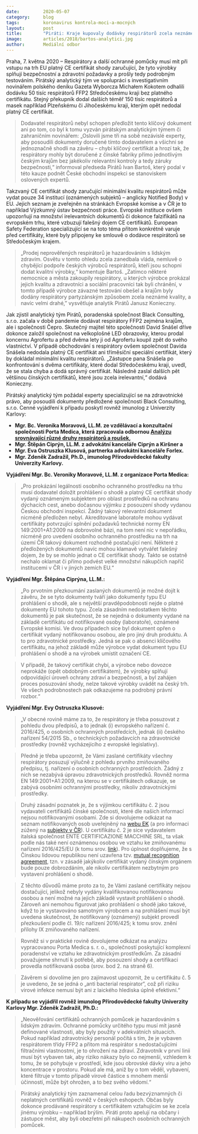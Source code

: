```yaml
---
date:         2020-05-07
category:     blog
tags:         koronavirus kontrola-moci-a-mocných
layout:       post
title:        "Piráti: Kraje kupovaly dodávky respirátorů zcela neznámé kvality bez platného certifikátu"
image:        articles/2018/bartos-analytici.jpg
author:       Mediální odbor
---  
```


 

Praha, 7. května 2020 – Respirátory a další ochranné pomůcky musí mít při vstupu na trh EU platný CE certifikát shody zaručující, že tyto výrobky splňují bezpečnostní a zdravotní požadavky a prošly tedy podrobným testováním. Pirátský analytický tým ve spolupráci s investigativním novinářem polského deníku Gazeta Wyborcza Michałem Kokotem odhalili dodávku 50 tisíc respirátorů FFP2 Středočeskému kraji bez platného certifikátu. Stejný překupník dodal dalších téměř 150 tisíc respirátorů a masek například Plzeňskému či Jihočeskému kraji, kterým opět nedodal platný CE certifikát. 

> Dodavatel respirátorů nebyl schopen předložit tento klíčový dokument ani po tom, co byl k tomu vyzván pirátským analytickým týmem či zahraničním novinářem: „Oslovili jsme tři na sobě nezávislé experty, aby posoudili dokumenty doručené tímto dodavatelem a všichni se jednoznačně shodli na závěru – chybí klíčový certifikát a hrozí tak, že respirátory mohly být doručené z čínské fabriky přímo jednotlivým českým krajům bez jakékoliv relevantní kontroly a tedy záruky bezpečnosti,“ informoval předseda Pirátů Ivan Bartoš, který podal v této kauze podnět České obchodní inspekci se stanoviskem oslovených expertů.

Takzvaný CE certifikát shody zaručující minimální kvalitu respirátorů může vydat pouze 34 institucí (oznámených subjektů – anglicky Notified Body) v EU. Jejich seznam je zveřejněn na stránkách Evropské komise a v ČR je to například Výzkumný ústav bezpečnosti práce. Evropské instituce ovšem upozorňují na množství irelevantních dokumentů či dokonce falzifikátů na evropském trhu, které vzbuzují falešný dojem CE certifikátů. European Safety Federation specializující se na toto téma přitom konkrétně varuje před certifikáty, které byly připojeny ke smlouvě o dodávce respirátorů se Středočeským krajem.

> „Prodej neprověřených respirátorů je hazardováním s lidským zdravím. Osvětu v tomto ohledu zcela zanedbala vláda, nemluvě o chybějící podpoře českých výrobců respirátorů, kteří jsou schopni dodat kvalitní výrobky,“ komentuje Bartoš. „Zatímco některé nemocnice a města zakoupily respirátory, u kterých výrobce prokázal jejich kvalitu a zdravotníci a sociální pracovníci tak byli chránění, v tomto případě výrobce závazné testování obešel a krajům byly dodány respirátory partyzánským způsobem zcela neznámé kvality, a navíc velmi drahé,” vysvětluje analytik Pirátů Janusz Konieczny.

Jak zjistil analytický tým Pirátů, poradenská společnost Black Consulting, s.r.o. začala v době pandemie dodávat respirátory FFP2 zejména krajům, ale i společnosti Čepro. Skutečný majitel této společnosti David Snášel dříve dokonce založil společnost na velkoplošné LED obrazovky, kterou prodal koncernu Agrofertu a před dvěma lety ji od Agrofertu koupil zpět do svého vlastnictví. V případě obchodování s respirátory ovšem společnost Davida Snášela nedodala platný CE certifikát ani tříměsíční speciální certifikát, který by dokládal minimální kvalitu respirátorů. „Zástupce pana Snášela po konfrontování s dvěma certifikáty, které dodal Středočeskému kraji, uvedl, že se stala chyba a dodá správný certifikát. Následně zaslal dalších pět většinou čínských certifikátů, které jsou zcela irelevantní,“ dodává Konieczny.

Pirátský analytický tým požádal experty specializující se na zdravotnické právo, aby posoudili dokumenty předložené společnosti Black Consulting, s.r.o. Cenné vyjádření k případu poskytl rovněž imunolog z Univerzity Karlovy:

 

* **Mgr. Bc. Veronika Moravová, LL.M. ze vzdělávací a konzultační společnosti Porta Medica, která zpracovala odbornou [Analýzu srovnávající různé druhy respirátorů a roušek](https://www.portamedica.cz/post/srovn%C3%A1vac%C3%AD-anal%C3%BDza-parametr%C5%AF-respir%C3%A1tor%C5%AF-a-rou%C5%A1ek),**
* **Mgr. Štěpán Ciprýn, LL.M. z advokátní kanceláře Ciprýn a Kiršner a**
* **Mgr. Eva Ostruszka Klusová, partnerka advokátní kanceláře Forlex.**
* **Mgr. Zdeněk Zadražil, Ph.D., imunolog Přírodovědecké fakulty Univerzity Karlovy.**
 

**Vyjádření Mgr. Bc. Veroniky Moravové, LL.M. z organizace Porta Medica:**

> „Pro prokázání legálnosti osobního ochranného prostředku na trhu musí dodavatel doložit prohlášení o shodě a platný CE certifikát shody vydaný oznámeným subjektem pro oblast prostředků na ochranu dýchacích cest, anebo dočasnou výjimku z posouzení shody vydanou Českou obchodní inspekcí. Žádný takový relevantní dokument nicméně předložen nebyl. Akreditované laboratoře mohou vydávat certifikáty potvrzující splnění požadavků technické normy EN 149:2001+A1:2009 na dobrovolné bázi, na tom není nic v nepořádku, nicméně pro uvedení osobního ochranného prostředku na trh na území ČR takový dokument rozhodně postačující není. Některé z předložených dokumentů navíc mohou klamavě vytvářet falešný dojem, že by se mohlo jednat o CE certifikát shody. Takto se ostatně nechalo oklamat či přímo podvést velké množství nákupčích napříč institucemi v ČR i v jiných zemích EU.“  

**Vyjádření Mgr. Štěpána Ciprýna, LL.M.:** 

> „Po prvotním přezkoumání zaslaných dokumentů je možné dojít k závěru, že se tyto dokumenty tváří jako dokumenty typu EU prohlášení o shodě, ale s největší pravděpodobností nejde o platné dokumenty EU tohoto typu. Zcela zásadním nedostatkem těchto dokumentů je pak skutečnost, že se nejedná o dokumenty vydané na základě certifikátu od notifikované osoby (laboratoře), oznámené Evropské komisi. Ve dvou případech sice byl dokument opřen o certifikát vydaný notifikovanou osobou, ale pro jiný druh produktu. A to pro zdravotnické prostředky. Jedná se pak o absenci klíčového certifikátu, na jehož základě může výrobce vydat dokument typu EU prohlášení o shodě a na výrobek umístit označení CE.

> V případě, že takový certifikát chybí, a výrobce nebo dovozce neprokáže (opět obdobným certifikátem), že výrobky splňují odpovídající úroveň ochrany zdraví a bezpečnosti, a byl zahájen proces posuzování shody, nelze takové výrobky uvádět na český trh. Ve všech podrobnostech pak odkazujeme na podrobný právní rozbor.“

**Vyjádření Mgr. Evy Ostruszka Klusové:** 

> „V obecné rovině máme za to, že respirátory je třeba posuzovat z pohledu dvou předpisů, a to jednak (i) evropského nařízení č. 2016/425, o osobních ochranných prostředcích, jednak (ii) českého nařízení 54/2015 Sb., o technických požadavcích na zdravotnické prostředky (rovněž vycházejícího z evropské legislativy).

> Předně je třeba upozornit, že Vámi zaslané certifikáty všechny respirátory posuzují výlučně z pohledu prvního zmiňovaného předpisu, tj. nařízení o osobních ochranných prostředcích. Žádný z nich se nezabývá úpravou zdravotnických prostředků. Rovněž norma EN 149:2001+A1:2009, na kterou se v certifikátech odkazuje, se zabývá osobními ochrannými prostředky, nikoliv zdravotnickými prostředky.

> Druhý zásadní poznatek je, že s výjimkou certifikátu č. 2 jsou vydavateli certifikátů čínské společnosti, které dle našich informací nejsou notifikovanými osobami. Zde si dovolujeme odkázat na seznam notifikovaných osob uveřejněný na [webu EK](https://ec.europa.eu/growth/tools-databases/nando/index.cfm?fuseaction=directive.notifiedbody&dir_id=155501) (a pro informaci zúžený na [subjekty v ČR](https://ec.europa.eu/growth/tools-databases/nando/index.cfm?fuseaction=directive.notifiedbody&dir_id=155501)). U certifikátu č. 2 je sice vydavatelem italská společnost ENTE CERTIFICAZIONE MACCHINE SRL, ta však podle nás také není oznámenou osobou ve vztahu ke zmiňovanému nařízení 2016/425/EU (k tomu srov. [link](https://ec.europa.eu/growth/tools-databases/nando/index.cfm?fuseaction=notifiedbody.notifiedbody&refe_cd=EPOS_50158)). Pro úplnost doplňujeme, že s Čínskou lidovou republikou není uzavřena tzv. [mutual recognition agreement](https://ec.europa.eu/growth/single-market/goods/international-aspects/mutual-recognition-agreements/), tzn. v zásadě jakýkoliv certifikát vydaný čínským orgánem bude pouze dobrozdáním, ale nikoliv certifikátem nezbytným pro vystavení prohlášení o shodě.

> Z těchto důvodů máme proto za to, že Vámi zaslané certifikáty nejsou dostačující, jelikož nebyly vydány kvalifikovanou notifikovanou osobou a není možné na jejich základě vystavit prohlášení o shodě. Zároveň ani nemohou figurovat jako prohlášení o shodě jako takové, když to je vystavováno samotným výrobcem a na prohlášení musí být uvedena skutečnost, že notifikovaný (oznámený) subjekt provedl přezkoušení podle čl. 19/c nařízení 2016/425; k tomu srov. znění přílohy IX zmiňovaného nařízení.

> Rovněž si v praktické rovině dovolujeme odkázat na analýzu vypracovanou Porta Medica s. r. o., společností poskytující komplexní poradenství ve vztahu ke zdravotnickým prostředkům. Za zásadní považujeme shrnutí k potřebě, aby posouzení shody a certifikaci provedla notifikovaná osoba (srov. bod 2. na straně 6).

> Závěrem si dovolíme jen pro zajímavost upozornit, že u certifikátu č. 5 je uvedeno, že se jedná o „anti bacterial respirator“, což při riziku virové infekce nemusí být ani z laického hlediska úplně efektivní.“

**K případu se vyjádřil rovněž imunolog Přírodovědecké fakulty Univerzity Karlovy Mgr. Zdeněk Zadražil, Ph.D.:** 

> „Neověřování certifikátů ochranných pomůcek je hazardováním s lidským zdravím. Ochranné pomůcky určitého typu musí mít jasně definované vlastnosti, aby byly použity v adekvátních situacích. Pokud například zdravotnický personál počítá s tím, že je vybaven respirátorem třídy FFP2 a přitom má respirátor s nedostačujícími filtračními vlastnostmi, je to ohrožení na zdraví. Zdravotník v první linii musí být vybaven tak, aby riziko nákazy bylo co nejmenší, vzhledem k tomu, že se pohybuje v prostředí, kde jsou obrovské dávky viru a jeho koncentrace v prostoru. Pokud ale má, aniž by o tom věděl, vybavení, které filtruje v tomto případě virové částice s mnohem menší účinností, může být ohrožen, a to bez svého vědomí.“

> Pirátský analytický tým zaznamenal celou řadu bezvýznamných či neplatných certifikátů rovněž v českých eshopech. Občas byly dokonce prodávané respirátory s certifikátem vztahujícím se ke zcela jinému výrobku – například brýlím. Piráti proto apelují na občany i zástupce měst, aby byli obezřetní při nákupech osobních ochranných pomůcek.

